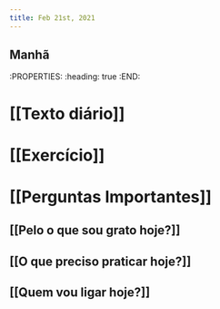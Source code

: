 ```yaml
---
title: Feb 21st, 2021
---
```


## Manhã
:PROPERTIES:
:heading: true
:END:
# [[Texto diário]]
##
# [[Exercício]]
##
# [[Perguntas Importantes]]
## [[Pelo o que sou grato hoje?]]
## [[O que preciso praticar hoje?]]
## [[Quem vou ligar hoje?]]
##
